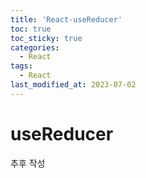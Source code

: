 ```yaml
---
title: 'React-useReducer'
toc: true
toc_sticky: true
categories:
  - React
tags:
  - React
last_modified_at: 2023-07-02
---
```


# useReducer

추후 작성
